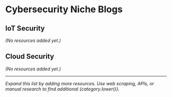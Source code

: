 # Cybersecurity Niche Blogs

## IoT Security
*(No resources added yet.)*

## Cloud Security
*(No resources added yet.)*


---

*Expand this list by adding more resources. Use web scraping, APIs, or manual research to find additional {category.lower()}.*
